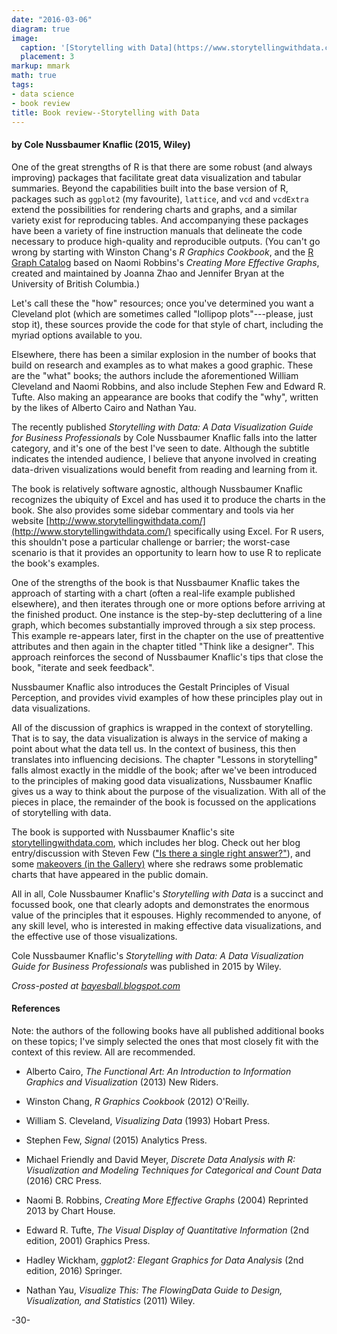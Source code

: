 ```yaml
---
date: "2016-03-06"
diagram: true
image:
  caption: '[Storytelling with Data](https://www.storytellingwithdata.com)'
  placement: 3
markup: mmark
math: true
tags:
- data science
- book review
title: Book review--Storytelling with Data
---
```




#### by Cole Nussbaumer Knaflic (2015, Wiley)


One of the great strengths of R is that there are some robust (and always improving) packages that facilitate great data visualization and tabular summaries. Beyond the capabilities built into the base version of R, packages such as `ggplot2` (my favourite), `lattice`, and `vcd` and `vcdExtra` extend the possibilities for rendering charts and graphs, and a similar variety exist for reproducing tables. And accompanying these packages have been a variety of fine instruction manuals that delineate the code necessary to produce high-quality and reproducible outputs. (You can't go wrong by starting with Winston Chang's _R Graphics Cookbook_, and the [R Graph Catalog](http://shiny.stat.ubc.ca/r-graph-catalog/) based on Naomi Robbins's _Creating More Effective Graphs_, created and maintained by Joanna Zhao and Jennifer Bryan at the University of British Columbia.)

Let's call these the "how" resources; once you've determined you want a Cleveland plot (which are sometimes called "lollipop plots"---please, just stop it), these sources provide the code for that style of chart, including the myriad options available to you.

Elsewhere, there has been a similar explosion in the number of books that build on research and examples as to what makes a good graphic.  These are the "what" books; the authors include the aforementioned William Cleveland and Naomi Robbins, and also include  Stephen Few and Edward R. Tufte. Also making an appearance are books that codify the "why", written by the likes of Alberto Cairo and Nathan Yau.

The recently published _Storytelling with Data: A Data Visualization Guide for Business Professionals_ by Cole Nussbaumer Knaflic falls into the latter category, and it's one of the best I've seen to date. Although the subtitle indicates the intended audience, I believe that anyone involved in creating data-driven visualizations would benefit from reading and learning from it.

The book is relatively software agnostic, although Nussbaumer Knaflic recognizes the ubiquity of Excel and has used it to produce the charts in the book. She also provides some sidebar commentary and tools via her website [http://www.storytellingwithdata.com/](http://www.storytellingwithdata.com/) specifically using Excel. For R users, this shouldn't pose a particular challenge or barrier; the worst-case scenario is that it provides an opportunity to learn how to use R to replicate the book's examples. 

One of the strengths of the book is that Nussbaumer Knaflic takes the approach of starting with a chart (often a real-life example published elsewhere), and then iterates through one or more options before arriving at the finished product. One instance is the step-by-step decluttering of a line graph, which becomes substantially improved through a six step process. This example re-appears later, first in the chapter on the use of preattentive attributes and then again in the chapter titled "Think like a designer". This approach reinforces the second of Nussbaumer Knaflic's tips that close the book, "iterate and seek feedback".

Nussbaumer Knaflic also introduces the Gestalt Principles of Visual Perception, and provides vivid examples of how these principles play out in data visualizations.

All of the discussion of graphics is wrapped in the context of storytelling. That is to say, the data visualization is always in the service of making a point about what the data tell us. In the context of business, this then translates into influencing decisions. The chapter "Lessons in storytelling" falls almost exactly in the middle of the book; after we've been introduced to the principles of making good data visualizations, Nussbaumer Knaflic gives us a way to think about the purpose of the visualization. With all of the pieces in place, the remainder of the book is focussed on the applications of storytelling with data.

The book is supported with Nussbaumer Knaflic's site [storytellingwithdata.com](http://www.storytellingwithdata.com/), which includes her blog. Check out her blog entry/discussion with Steven Few (["Is there a single right answer?"](http://www.storytellingwithdata.com/blog/2016/1/12/is-there-a-single-right-answer)), and some [makeovers (in the Gallery)](http://www.storytellingwithdata.com/gallery/) where she redraws some problematic charts that have appeared in the public domain. 

All in all, Cole Nussbaumer Knaflic's _Storytelling with Data_ is a succinct and focussed book, one that clearly adopts and demonstrates the enormous value of the principles that it espouses. Highly recommended to anyone, of any skill level, who is interested in making effective data visualizations, and the effective use of those visualizations.  

Cole Nussbaumer Knaflic's  _Storytelling with Data: A Data Visualization Guide for Business Professionals_ was published in 2015 by Wiley.

_Cross-posted at [bayesball.blogspot.com](bayesball.blogspot.com)_

#### References

Note: the authors of the following books have all published additional books on these topics; I've simply selected the ones that most closely fit with the context of this review. All are recommended.

* Alberto Cairo, _The Functional Art: An Introduction to Information Graphics and Visualization_ (2013) New Riders.

* Winston Chang, _R Graphics Cookbook_ (2012) O'Reilly.

* William S. Cleveland, _Visualizing Data_ (1993) Hobart Press.

* Stephen Few, _Signal_ (2015) Analytics Press.

* Michael Friendly and David Meyer, _Discrete Data Analysis with R: Visualization and Modeling Techniques for Categorical and Count Data_ (2016) CRC Press.

* Naomi B. Robbins, _Creating More Effective Graphs_ (2004) Reprinted 2013 by Chart House.

* Edward R. Tufte, _The Visual Display of Quantitative Information_ (2nd edition, 2001) Graphics Press.

* Hadley Wickham, _ggplot2: Elegant Graphics for Data Analysis_ (2nd edition, 2016) Springer.

* Nathan Yau, _Visualize This: The FlowingData Guide to Design, Visualization, and Statistics_ (2011) Wiley.

-30-
